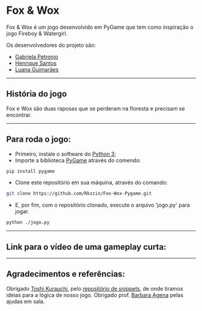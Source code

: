 # Fox & Wox

Fox & Wox é um jogo desenvolvido em PyGame que tem como inspiração o jogo Fireboy & Watergirl.

Os desenvolvedores do projeto são:
- [Gabriela Petronio][gabi]
- [Henrique Santos][rick]
- [Luana Guimarães][luana]

---
## História do jogo

Fox e Wox são duas raposas que se perderam na floresta e precisam se encontrar.

---

## Para roda o jogo:

- Primeiro, instale o software do [Python 3][python];
- Importe a biblioteca [PyGame][PyGame] através do comendo:

```bash
pip install pygame
```

- Clone este repositório em sua máquina, através do comando:

```bash
git clone https://github.com/Rkzzin/Fox-Wox-Pygame.git
```

- E, por fim, com o repositório clonado, execute o arquivo 'jogo.py' para jogar.

```bash
python ./jogo.py
```

---

## Link para o vídeo de uma gameplay curta:


---

## Agradecimentos e referências:

Obrigado [Toshi Kurauchi][toshi], pelo [repositório de snippets][repot], de onde tiramos ideias para a lógica de nosso jogo.
Obrigado prof. [Barbara Agena][barbara] pelas ajudas em sala.


[gabi]: https://github.com/GabrielaFanganiello
[rick]: https://github.com/Rkzzin
[luana]: https://github.com/LuanaPLGuimaraes
[toshi]: https://github.com/toshikurauchi
[barbara]: https://github.com/BarbaraTieko
[repot]: https://github.com/Insper/pygame-snippets
[python]: https://www.python.org
[PyGame]: https://www.pygame.org/news